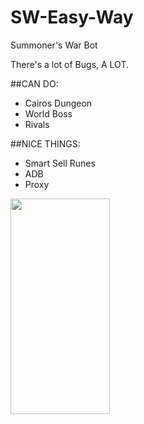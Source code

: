 # SW-Easy-Way
Summoner's War Bot

There's a lot of Bugs, A LOT.

##CAN DO:
 * Cairos Dungeon
 * World Boss
 * Rivals

##NICE THINGS:
 * Smart Sell Runes
 * ADB
 * Proxy

<img align="left" width="159" height="345" src="https://i.imgur.com/msckbJV.png">
